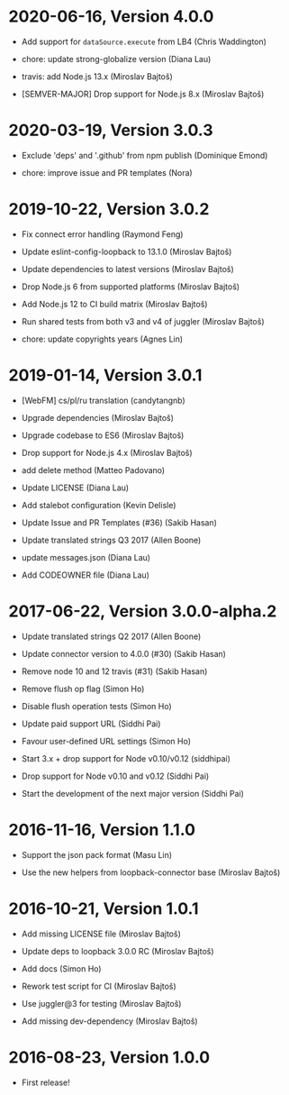 2020-06-16, Version 4.0.0
=========================

 * Add support for `dataSource.execute` from LB4 (Chris Waddington)

 * chore: update strong-globalize version (Diana Lau)

 * travis: add Node.js 13.x (Miroslav Bajtoš)

 * [SEMVER-MAJOR] Drop support for Node.js 8.x (Miroslav Bajtoš)


2020-03-19, Version 3.0.3
=========================

 * Exclude 'deps' and '.github' from npm publish (Dominique Emond)

 * chore: improve issue and PR templates (Nora)


2019-10-22, Version 3.0.2
=========================

 * Fix connect error handling (Raymond Feng)

 * Update eslint-config-loopback to 13.1.0 (Miroslav Bajtoš)

 * Update dependencies to latest versions (Miroslav Bajtoš)

 * Drop Node.js 6 from supported platforms (Miroslav Bajtoš)

 * Add Node.js 12 to CI build matrix (Miroslav Bajtoš)

 * Run shared tests from both v3 and v4 of juggler (Miroslav Bajtoš)

 * chore: update copyrights years (Agnes Lin)


2019-01-14, Version 3.0.1
=========================

 * [WebFM] cs/pl/ru translation (candytangnb)

 * Upgrade dependencies (Miroslav Bajtoš)

 * Upgrade codebase to ES6 (Miroslav Bajtoš)

 * Drop support for Node.js 4.x (Miroslav Bajtoš)

 * add delete method (Matteo Padovano)

 * Update LICENSE (Diana Lau)

 * Add stalebot configuration (Kevin Delisle)

 * Update Issue and PR Templates (#36) (Sakib Hasan)

 * Update translated strings Q3 2017 (Allen Boone)

 * update messages.json (Diana Lau)

 * Add CODEOWNER file (Diana Lau)


2017-06-22, Version 3.0.0-alpha.2
=================================

 * Update translated strings Q2 2017 (Allen Boone)

 * Update connector version to 4.0.0 (#30) (Sakib Hasan)

 * Remove node 10 and 12 travis (#31) (Sakib Hasan)

 * Remove flush op flag (Simon Ho)

 * Disable flush operation tests (Simon Ho)

 * Update paid support URL (Siddhi Pai)

 * Favour user-defined URL settings (Simon Ho)

 * Start 3.x + drop support for Node v0.10/v0.12 (siddhipai)

 * Drop support for Node v0.10 and v0.12 (Siddhi Pai)

 * Start the development of the next major version (Siddhi Pai)


2016-11-16, Version 1.1.0
=========================

 * Support the json pack format (Masu Lin)

 * Use the new helpers from loopback-connector base (Miroslav Bajtoš)


2016-10-21, Version 1.0.1
=========================

 * Add missing LICENSE file (Miroslav Bajtoš)

 * Update deps to loopback 3.0.0 RC (Miroslav Bajtoš)

 * Add docs (Simon Ho)

 * Rework test script for CI (Miroslav Bajtoš)

 * Use juggler@3 for testing (Miroslav Bajtoš)

 * Add missing dev-dependency (Miroslav Bajtoš)


2016-08-23, Version 1.0.0
=========================

 * First release!
